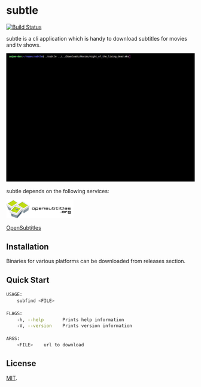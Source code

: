 # subtle

[![Build Status](https://travis-ci.org/alicanerdogan/subtle.svg?branch=master)](https://travis-ci.org/alicanerdogan/subtle)

subtle is a cli application which is handy to download subtitles for movies and tv shows.

![CLI Animation](./docs/cli.gif)

subtle depends on the following services:

![OpenSubtitles](./docs/opensubtitles.png)

[OpenSubtitles](http://www.opensubtitles.org)

## Installation

Binaries for various platforms can be downloaded from releases section.

## Quick Start

```sh
USAGE:
    subfind <FILE>

FLAGS:
    -h, --help       Prints help information
    -V, --version    Prints version information

ARGS:
    <FILE>    url to download
```


## License

[MIT](LICENSE).
